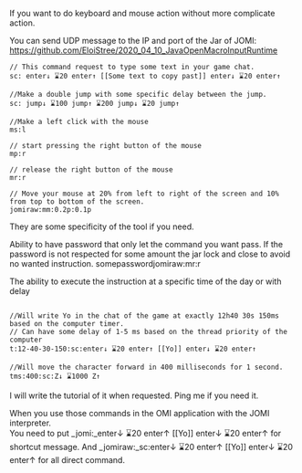 If you want to do keyboard and mouse action without more complicate action.

You can send UDP message to the IP and port of the Jar of JOMI:
https://github.com/EloiStree/2020_04_10_JavaOpenMacroInputRuntime
```
// This command request to type some text in your game chat.
sc: enter↓ ⌛20 enter↑ [[Some text to copy past]] enter↓ ⌛20 enter↑

//Make a double jump with some specific delay between the jump. 
sc: jump↓ ⌛100 jump↑ ⌛200 jump↓ ⌛20 jump↑  

//Make a left click with the mouse
ms:l  

// start pressing the right button of the mouse
mp:r  

// release the right button of the mouse
mr:r  

// Move your mouse at 20% from left to right of the screen and 10% from top to bottom of the screen.
jomiraw:mm:0.2p:0.1p  

```


They are some specificity of the tool if you need.

Ability to have password that only let the command you want pass.
If the password is not respected for some amount the jar lock and close to avoid no wanted instruction.
somepasswordjomiraw:mr:r  

The ability to execute the instruction at a specific time of the day or with delay

```

//Will write Yo in the chat of the game at exactly 12h40 30s 150ms based on the computer timer.
// Can have some delay of 1-5 ms based on the thread priority of the computer
t:12-40-30-150:sc:enter↓ ⌛20 enter↑ [[Yo]] enter↓ ⌛20 enter↑

//Will move the character forward in 400 milliseconds for 1 second.
tms:400:sc:Z↓ ⌛1000 Z↑ 

```


I will write the tutorial of it when requested.
Ping me if you need it.




When you use those commands in the OMI application with the JOMI interpreter.  
You need to put _jomi:_enter↓ ⌛20 enter↑ [[Yo]] enter↓ ⌛20 enter↑ for shortcut message.
And _jomiraw:_sc:enter↓ ⌛20 enter↑ [[Yo]] enter↓ ⌛20 enter↑  for all direct command.  


